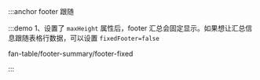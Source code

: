 :::anchor footer 跟随

:::demo 1、设置了 `maxHeight` 属性后，footer 汇总会固定显示。如果想让汇总信息跟随表格行数据，可以设置 `fixedFooter=false`

fan-table/footer-summary/footer-fixed

:::
